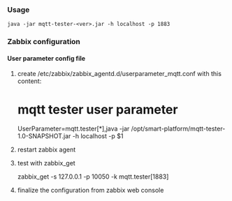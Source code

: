 ### Usage

    java -jar mqtt-tester-<ver>.jar -h localhost -p 1883


### Zabbix configuration

#### User parameter config file

1. create /etc/zabbix/zabbix_agentd.d/userparameter_mqtt.conf
with this content:


    # mqtt tester user parameter
    UserParameter=mqtt.tester[*],java -jar /opt/smart-platform/mqtt-tester-1.0-SNAPSHOT.jar -h localhost -p $1


2. restart zabbix agent


3. test with zabbix_get


    zabbix_get -s 127.0.0.1 -p 10050 -k mqtt.tester[1883]


4. finalize the configuration from zabbix web console

